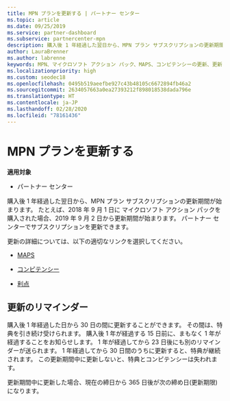 ```yaml
---
title: MPN プランを更新する | パートナー センター
ms.topic: article
ms.date: 09/25/2019
ms.service: partner-dashboard
ms.subservice: partnercenter-mpn
description: 購入後 1 年経過した翌日から、MPN プラン サブスクリプションの更新期間が始まります。
author: LauraBrenner
ms.author: labrenne
keywords: MPN、マイクロソフト アクション パック、MAPS、コンピテンシーの更新、更新日
ms.localizationpriority: high
ms.custom: seodec18
ms.openlocfilehash: 0495b519aeefbe927c43b48105c6672894fb46a2
ms.sourcegitcommit: 2634057663a0ea27393212f898018538dada796e
ms.translationtype: HT
ms.contentlocale: ja-JP
ms.lasthandoff: 02/28/2020
ms.locfileid: "78161436"
---
```

# <a name="renew-your-mpn-offers"></a>MPN プランを更新する

**適用対象**

- パートナー センター

購入後 1 年経過した翌日から、MPN プラン サブスクリプションの更新期間が始まります。 たとえば、2018 年 9 月 1 日に マイクロソフト アクション パックを購入された場合、2019 年 9 月 2 日から更新期間が始まります。 パートナー センターでサブスクリプションを更新できます。

更新の詳細については、以下の適切なリンクを選択してください。

- [MAPS](mpn-get-action-pack.md)

- [コンピテンシー](learn-about-competencies.md)

- [利点](manage-your-partner-network-benefits.md)

## <a name="renewal-reminders"></a>更新のリマインダー

購入後 1 年経過した日から 30 日の間に更新することができます。 その間は、特典を引き続け受けられます。 購入後 1 年が経過する 15 日前に、まもなく 1 年が経過することをお知らせします。 1 年が経過してから 23 日後にも別のリマインダーが送られます。 1 年経過してから 30 日間のうちに更新すると、特典が継続されます。 この更新期間中に更新しないと、特典とコンピテンシーは失われます。

更新期間中に更新した場合、現在の締日から 365 日後が次の締め日(更新期限) になります。

